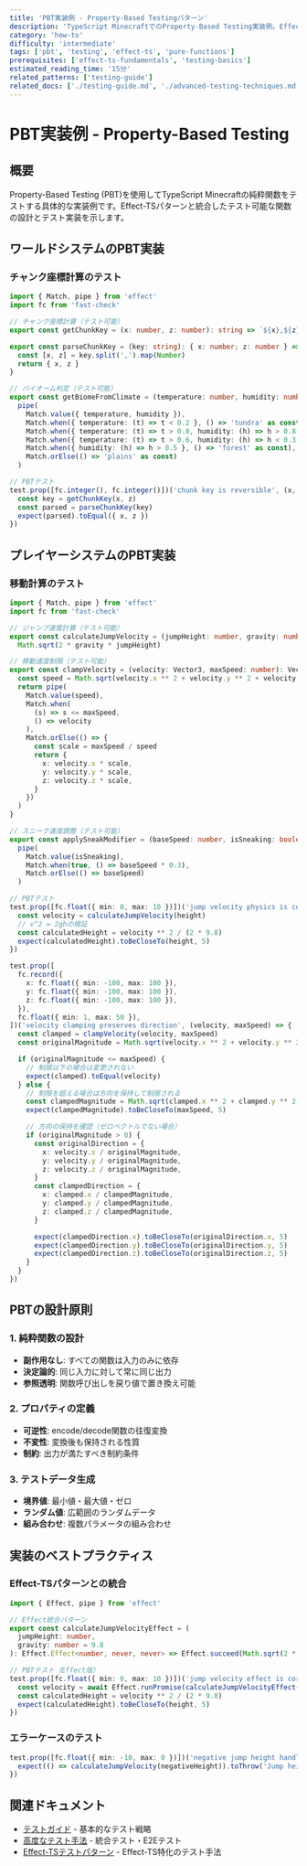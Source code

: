 ```yaml
---
title: 'PBT実装例 - Property-Based Testingパターン'
description: 'TypeScript MinecraftでのProperty-Based Testing実装例。Effect-TSと統合した純粋関数のテスト方法。'
category: 'how-to'
difficulty: 'intermediate'
tags: ['pbt', 'testing', 'effect-ts', 'pure-functions']
prerequisites: ['effect-ts-fundamentals', 'testing-basics']
estimated_reading_time: '15分'
related_patterns: ['testing-guide']
related_docs: ['./testing-guide.md', './advanced-testing-techniques.md']
---
```


# PBT実装例 - Property-Based Testing

## 概要

Property-Based Testing (PBT)を使用してTypeScript Minecraftの純粋関数をテストする具体的な実装例です。Effect-TSパターンと統合したテスト可能な関数の設計とテスト実装を示します。

## ワールドシステムのPBT実装

### チャンク座標計算のテスト

```typescript
import { Match, pipe } from 'effect'
import fc from 'fast-check'

// チャンク座標計算（テスト可能）
export const getChunkKey = (x: number, z: number): string => `${x},${z}`

export const parseChunkKey = (key: string): { x: number; z: number } => {
  const [x, z] = key.split(',').map(Number)
  return { x, z }
}

// バイオーム判定（テスト可能）
export const getBiomeFromClimate = (temperature: number, humidity: number): BiomeType =>
  pipe(
    Match.value({ temperature, humidity }),
    Match.when({ temperature: (t) => t < 0.2 }, () => 'tundra' as const),
    Match.when({ temperature: (t) => t > 0.8, humidity: (h) => h > 0.8 }, () => 'jungle' as const),
    Match.when({ temperature: (t) => t > 0.6, humidity: (h) => h < 0.3 }, () => 'desert' as const),
    Match.when({ humidity: (h) => h > 0.5 }, () => 'forest' as const),
    Match.orElse(() => 'plains' as const)
  )

// PBTテスト
test.prop([fc.integer(), fc.integer()])('chunk key is reversible', (x, z) => {
  const key = getChunkKey(x, z)
  const parsed = parseChunkKey(key)
  expect(parsed).toEqual({ x, z })
})
```

## プレイヤーシステムのPBT実装

### 移動計算のテスト

```typescript
import { Match, pipe } from 'effect'
import fc from 'fast-check'

// ジャンプ速度計算（テスト可能）
export const calculateJumpVelocity = (jumpHeight: number, gravity: number = 9.8): number =>
  Math.sqrt(2 * gravity * jumpHeight)

// 移動速度制限（テスト可能）
export const clampVelocity = (velocity: Vector3, maxSpeed: number): Vector3 => {
  const speed = Math.sqrt(velocity.x ** 2 + velocity.y ** 2 + velocity.z ** 2)
  return pipe(
    Match.value(speed),
    Match.when(
      (s) => s <= maxSpeed,
      () => velocity
    ),
    Match.orElse(() => {
      const scale = maxSpeed / speed
      return {
        x: velocity.x * scale,
        y: velocity.y * scale,
        z: velocity.z * scale,
      }
    })
  )
}

// スニーク速度調整（テスト可能）
export const applySneakModifier = (baseSpeed: number, isSneaking: boolean): number =>
  pipe(
    Match.value(isSneaking),
    Match.when(true, () => baseSpeed * 0.3),
    Match.orElse(() => baseSpeed)
  )

// PBTテスト
test.prop([fc.float({ min: 0, max: 10 })])('jump velocity physics is correct', (height) => {
  const velocity = calculateJumpVelocity(height)
  // v^2 = 2ghの検証
  const calculatedHeight = velocity ** 2 / (2 * 9.8)
  expect(calculatedHeight).toBeCloseTo(height, 5)
})

test.prop([
  fc.record({
    x: fc.float({ min: -100, max: 100 }),
    y: fc.float({ min: -100, max: 100 }),
    z: fc.float({ min: -100, max: 100 }),
  }),
  fc.float({ min: 1, max: 50 }),
])('velocity clamping preserves direction', (velocity, maxSpeed) => {
  const clamped = clampVelocity(velocity, maxSpeed)
  const originalMagnitude = Math.sqrt(velocity.x ** 2 + velocity.y ** 2 + velocity.z ** 2)

  if (originalMagnitude <= maxSpeed) {
    // 制限以下の場合は変更されない
    expect(clamped).toEqual(velocity)
  } else {
    // 制限を超える場合は方向を保持して制限される
    const clampedMagnitude = Math.sqrt(clamped.x ** 2 + clamped.y ** 2 + clamped.z ** 2)
    expect(clampedMagnitude).toBeCloseTo(maxSpeed, 5)

    // 方向の保持を確認（ゼロベクトルでない場合）
    if (originalMagnitude > 0) {
      const originalDirection = {
        x: velocity.x / originalMagnitude,
        y: velocity.y / originalMagnitude,
        z: velocity.z / originalMagnitude,
      }
      const clampedDirection = {
        x: clamped.x / clampedMagnitude,
        y: clamped.y / clampedMagnitude,
        z: clamped.z / clampedMagnitude,
      }

      expect(clampedDirection.x).toBeCloseTo(originalDirection.x, 5)
      expect(clampedDirection.y).toBeCloseTo(originalDirection.y, 5)
      expect(clampedDirection.z).toBeCloseTo(originalDirection.z, 5)
    }
  }
})
```

## PBTの設計原則

### 1. 純粋関数の設計

- **副作用なし**: すべての関数は入力のみに依存
- **決定論的**: 同じ入力に対して常に同じ出力
- **参照透明**: 関数呼び出しを戻り値で置き換え可能

### 2. プロパティの定義

- **可逆性**: encode/decode関数の往復変換
- **不変性**: 変換後も保持される性質
- **制約**: 出力が満たすべき制約条件

### 3. テストデータ生成

- **境界値**: 最小値・最大値・ゼロ
- **ランダム値**: 広範囲のランダムデータ
- **組み合わせ**: 複数パラメータの組み合わせ

## 実装のベストプラクティス

### Effect-TSパターンとの統合

```typescript
import { Effect, pipe } from 'effect'

// Effect統合パターン
export const calculateJumpVelocityEffect = (
  jumpHeight: number,
  gravity: number = 9.8
): Effect.Effect<number, never, never> => Effect.succeed(Math.sqrt(2 * gravity * jumpHeight))

// PBTテスト（Effect版）
test.prop([fc.float({ min: 0, max: 10 })])('jump velocity effect is correct', async (height) => {
  const velocity = await Effect.runPromise(calculateJumpVelocityEffect(height))
  const calculatedHeight = velocity ** 2 / (2 * 9.8)
  expect(calculatedHeight).toBeCloseTo(height, 5)
})
```

### エラーケースのテスト

```typescript
test.prop([fc.float({ min: -10, max: 0 })])('negative jump height handling', (negativeHeight) => {
  expect(() => calculateJumpVelocity(negativeHeight)).toThrow('Jump height must be positive')
})
```

## 関連ドキュメント

- [テストガイド](./testing-guide.md) - 基本的なテスト戦略
- [高度なテスト手法](./advanced-testing-techniques.md) - 統合テスト・E2Eテスト
- [Effect-TSテストパターン](./effect-ts-testing-patterns.md) - Effect-TS特化のテスト手法
